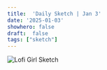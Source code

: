 ```yaml
---
title:  'Daily Sketch | Jan 3'
date: '2025-01-03'
showhero: false
draft:  false
tags: ["sketch"]
---
```


![Lofi Girl Sketch](/art/january/1-3-25/featured-sketch-1-3-25.jpg)

